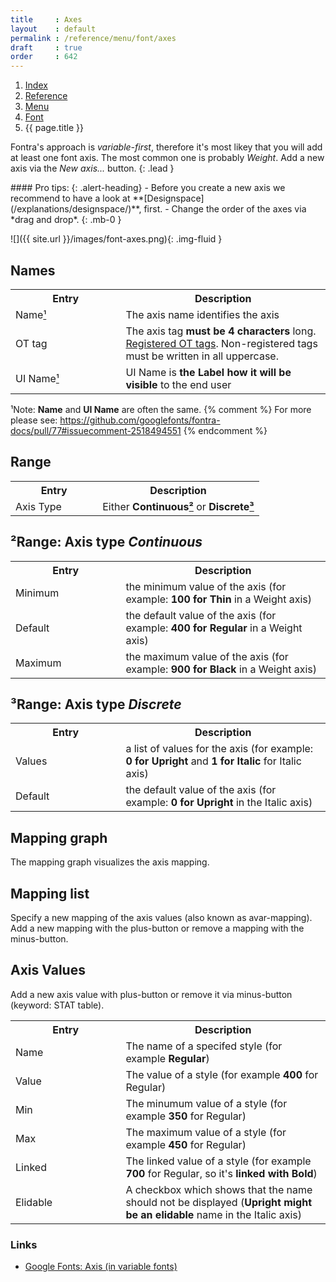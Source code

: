 ```yaml
---
title     : Axes
layout    : default
permalink : /reference/menu/font/axes
draft     : true
order     : 642
---
```


<nav aria-label="breadcrumb">
  <ol class="breadcrumb small">
    <li class="breadcrumb-item"><a href="{{ site.url }}">Index</a></li>
    <li class="breadcrumb-item"><a href="{{ site.url }}/reference">Reference</a></li>
    <li class="breadcrumb-item"><a href="{{ site.url }}/reference/menu">Menu</a></li>
    <li class="breadcrumb-item"><a href="{{ site.url }}/reference/menu/font">Font</a></li>
    <li class="breadcrumb-item active" aria-current="page">{{ page.title }}</li>
  </ol>
</nav>

Fontra's approach is *variable-first*, therefore it's most likey that you will add at least one font axis. The most common one is probably *Weight*. Add a new axis via the *New axis...* button. 
{: .lead }

<div class="alert alert-primary mt-3" role="alert" markdown='1'>
#### Pro tips: 
{: .alert-heading}
- Before you create a new axis we recommend to have a look at **[Designspace](/explanations/designspace/)**, first.
- Change the order of the axes via *drag and drop*.
{: .mb-0 }
</div>

![]({{ site.url }}/images/font-axes.png){: .img-fluid }

Names
-------

<table class='table table-hover'>
<tr>
<th width='35%'>Entry</th>
<th width='65%'>Description</th>
</tr>
<tr>
<td>Name<a href="#marker_1">¹</a></td>
<td>The axis name identifies the axis</td>
</tr>
<tr>
<td>OT tag</td>
<td>The axis tag <b>must be 4 characters</b> long. <a href='https://learn.microsoft.com/en-us/typography/opentype/spec/dvaraxisreg#registered-axis-tags' target="_blank">Registered OT tags</a>. Non-registered tags must be written in all uppercase.</td>
</tr>
<tr>
<td>UI Name<a href="#marker_1">¹</a></td>
<td>UI Name is <b>the Label how it will be visible</b> to the end user</td>
</tr>
</table>


<span id='marker_1'>¹Note: **Name** and **UI Name** are often the same.</span>
{% comment %}
For more please see: https://github.com/googlefonts/fontra-docs/pull/77#issuecomment-2518494551
{% endcomment %}

Range
-------

<table class='table table-hover'>
<tr>
<th width='35%'>Entry</th>
<th width='65%'>Description</th>
</tr>
<tr>
<td>Axis Type</td>
<td>Either <b>Continuous<a href="#marker_2">²</a></b> or <b>Discrete<a href="#marker_3">³</a></b></td>
</tr>
</table>

<span id='marker_2'>²Range: Axis type *Continuous*</span>
-------

<table class='table table-hover'>
<tr>
<th width='35%'>Entry</th>
<th width='65%'>Description</th>
</tr>
<tr>
<td>Minimum</td>
<td>the minimum value of the axis (for example: <b>100 for Thin</b> in a Weight axis)</td>
</tr>
<tr>
<td>Default</td>
<td>the default value of the axis (for example: <b>400 for Regular</b> in a Weight axis)</td>
</tr>
<tr>
<td>Maximum</td>
<td>the maximum value of the axis (for example: <b>900 for Black</b> in a Weight axis)</td>
</tr>
</table>

<span id='marker_3'>³Range: Axis type *Discrete*</span>
-------

<table class='table table-hover'>
<tr>
<th width='35%'>Entry</th>
<th width='65%'>Description</th>
</tr>
<tr>
<td>Values</td>
<td>a list of values for the axis (for example: <b>0 for Upright</b> and <b>1 for Italic</b> for Italic axis)</td>
</tr>
<tr>
<td>Default</td>
<td>the default value of the axis (for example: <b>0 for Upright</b> in the Italic axis)</td>
</tr>
</table>

Mapping graph
-------

The mapping graph visualizes the axis mapping.

Mapping list
-------

Specify a new mapping of the axis values (also known as avar-mapping). Add a new mapping with the plus-button or remove a mapping with the minus-button.


Axis Values
-------

Add a new axis value with plus-button or remove it via minus-button (keyword: STAT table).

<table class='table table-hover'>
<tr>
<th width='35%'>Entry</th>
<th width='65%'>Description</th>
</tr>
<tr>
<td>Name</td>
<td>The name of a specifed style (for example <b>Regular</b>)</td>
</tr>
<tr>
<td>Value</td>
<td>The value of a style (for example <b>400</b> for Regular)</td>
</tr>
<tr>
<td>Min</td>
<td>The minumum value of a style (for example <b>350</b> for Regular)</td>
</tr>
<tr>
<td>Max</td>
<td>The maximum value of a style (for example <b>450</b> for Regular)</td>
</tr>
<tr>
<td>Linked</td>
<td>The linked value of a style (for example <b>700</b> for Regular, so it's <b>linked with Bold</b>)</td>
</tr>
<tr>
<td>Elidable</td>
<td>A checkbox which shows that the name should not be displayed (<b>Upright might be an elidable</b> name in the Italic axis)</td>
</tr>
</table>



### Links

- [Google Fonts: Axis (in variable fonts)](https://fonts.google.com/knowledge/glossary/axis_in_variable_fonts)

